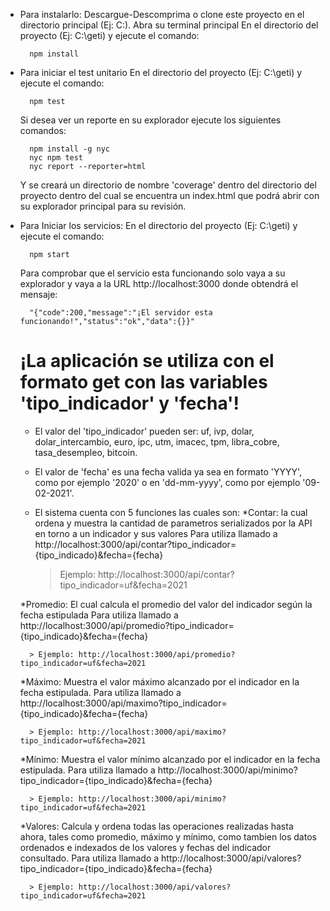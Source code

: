 - Para instalarlo:
    Descargue-Descomprima o clone este proyecto en el directorio principal  (Ej: C:\).
    Abra su terminal principal En el directorio del proyecto (Ej: C:\geti) y ejecute el comando:
        
        npm install

- Para iniciar el test unitario
    En el directorio del proyecto (Ej: C:\geti) y ejecute el comando:
        
        npm test
        
    Si desea ver un reporte en su explorador ejecute los siguientes comandos:
        
        npm install -g nyc
        nyc npm test
        nyc report --reporter=html
    
    Y se creará un directorio de nombre 'coverage' dentro del directorio del proyecto dentro del cual se encuentra un index.html que podrá abrir con su explorador principal para su revisión.

- Para Iniciar los servicios:
    En el directorio del proyecto (Ej: C:\geti) y ejecute el comando:
        
        npm start

    Para comprobar que el servicio esta funcionando solo vaya a su explorador y vaya a la URL http://localhost:3000 donde obtendrá el mensaje:
        
        "{"code":200,"message":"¡El servidor esta funcionando!","status":"ok","data":{}}"

    # ¡La aplicación se utiliza con el formato get con las variables 'tipo_indicador' y 'fecha'!
    - El valor del 'tipo_indicador' pueden ser: uf, ivp, dolar, dolar_intercambio, euro, ipc, utm, imacec, tpm, libra_cobre, tasa_desempleo, bitcoin.
    - El valor de 'fecha' es una fecha valida ya sea en formato 'YYYY', como por ejemplo '2020' o en 'dd-mm-yyyy', como por ejemplo '09-02-2021'.
    - El sistema cuenta con 5 funciones las cuales son:
      *Contar: la cual ordena y muestra la cantidad de parametros serializados por la API en torno a un indicador y sus valores
        Para utiliza llamado a http://localhost:3000/api/contar?tipo_indicador={tipo_indicado}&fecha={fecha}
        
        > Ejemplo: http://localhost:3000/api/contar?tipo_indicador=uf&fecha=2021
        
     *Promedio: El cual calcula el promedio del valor del indicador según la fecha estipulada
        Para utiliza llamado a http://localhost:3000/api/promedio?tipo_indicador={tipo_indicado}&fecha={fecha}
        
        > Ejemplo: http://localhost:3000/api/promedio?tipo_indicador=uf&fecha=2021

     *Máximo: Muestra el valor máximo alcanzado por el indicador en la fecha estipulada.
        Para utiliza llamado a http://localhost:3000/api/maximo?tipo_indicador={tipo_indicado}&fecha={fecha}
        
        > Ejemplo: http://localhost:3000/api/maximo?tipo_indicador=uf&fecha=2021

     *Mínimo: Muestra el valor mínimo alcanzado por el indicador en la fecha estipulada.
        Para utiliza llamado a http://localhost:3000/api/minimo?tipo_indicador={tipo_indicado}&fecha={fecha}
        
        > Ejemplo: http://localhost:3000/api/minimo?tipo_indicador=uf&fecha=2021

     *Valores: Calcula y ordena todas las operaciones realizadas hasta ahora, tales como promedio, máximo y mínimo, como tambien los datos ordenados e indexados de los valores y fechas del indicador consultado.
        Para utiliza llamado a http://localhost:3000/api/valores?tipo_indicador={tipo_indicado}&fecha={fecha}
        
        > Ejemplo: http://localhost:3000/api/valores?tipo_indicador=uf&fecha=2021
